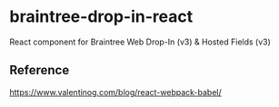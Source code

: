 # braintree-drop-in-react

React component for Braintree Web Drop-In (v3) & Hosted Fields (v3)

## Reference

<https://www.valentinog.com/blog/react-webpack-babel/>